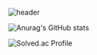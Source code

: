 ![header](https://capsule-render.vercel.app/api?type=waving&color=auto&height=300&section=header&text=Dong-Uri&fontSize=90&fontAlign=60)

![Anurag's GitHub stats](https://github-readme-stats.vercel.app/api?username=Dong-Uri&show_icons=true&theme=shades-of-purple)

![Solved.ac Profile](http://mazassumnida.wtf/api/v2/generate_badge?boj=ldw0318)
